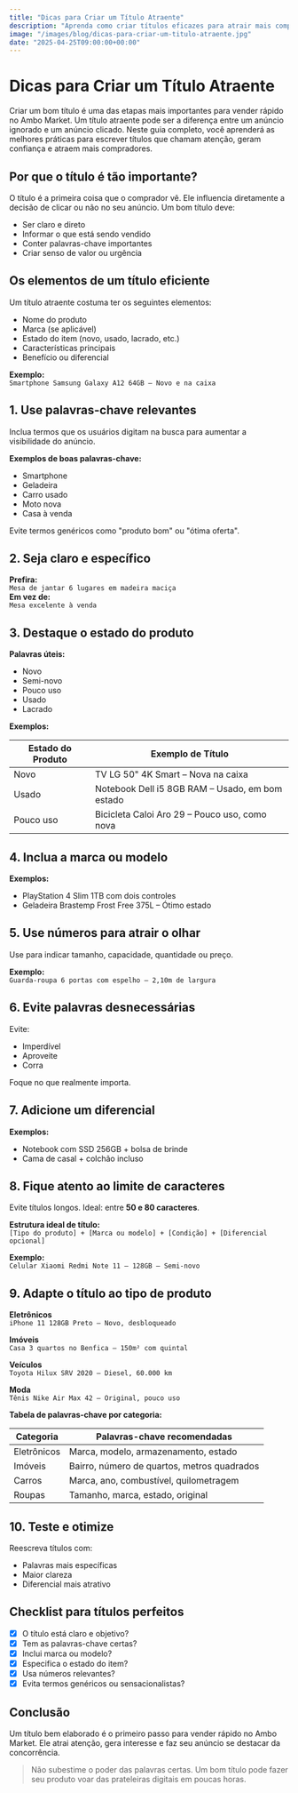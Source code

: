 ```yaml
---
title: "Dicas para Criar um Título Atraente"
description: "Aprenda como criar títulos eficazes para atrair mais compradores no Ambo Market."
image: "/images/blog/dicas-para-criar-um-titulo-atraente.jpg"
date: "2025-04-25T09:00:00+00:00"
---
```


# Dicas para Criar um Título Atraente

Criar um bom título é uma das etapas mais importantes para vender rápido no Ambo Market. Um título atraente pode ser a diferença entre um anúncio ignorado e um anúncio clicado. Neste guia completo, você aprenderá as melhores práticas para escrever títulos que chamam atenção, geram confiança e atraem mais compradores.

## Por que o título é tão importante?

O título é a primeira coisa que o comprador vê. Ele influencia diretamente a decisão de clicar ou não no seu anúncio. Um bom título deve:

- Ser claro e direto
- Informar o que está sendo vendido
- Conter palavras-chave importantes
- Criar senso de valor ou urgência

## Os elementos de um título eficiente

Um título atraente costuma ter os seguintes elementos:

- Nome do produto
- Marca (se aplicável)
- Estado do item (novo, usado, lacrado, etc.)
- Características principais
- Benefício ou diferencial

**Exemplo:**  
`Smartphone Samsung Galaxy A12 64GB – Novo e na caixa`

## 1. Use palavras-chave relevantes

Inclua termos que os usuários digitam na busca para aumentar a visibilidade do anúncio.

**Exemplos de boas palavras-chave:**

- Smartphone
- Geladeira
- Carro usado
- Moto nova
- Casa à venda

Evite termos genéricos como "produto bom" ou "ótima oferta".

## 2. Seja claro e específico

**Prefira:**  
`Mesa de jantar 6 lugares em madeira maciça`  
**Em vez de:**  
`Mesa excelente à venda`

## 3. Destaque o estado do produto

**Palavras úteis:**

- Novo
- Semi-novo
- Pouco uso
- Usado
- Lacrado

**Exemplos:**

| Estado do Produto | Exemplo de Título                               |
|-------------------|-------------------------------------------------|
| Novo              | TV LG 50" 4K Smart – Nova na caixa              |
| Usado             | Notebook Dell i5 8GB RAM – Usado, em bom estado |
| Pouco uso         | Bicicleta Caloi Aro 29 – Pouco uso, como nova   |

## 4. Inclua a marca ou modelo

**Exemplos:**

- PlayStation 4 Slim 1TB com dois controles
- Geladeira Brastemp Frost Free 375L – Ótimo estado

## 5. Use números para atrair o olhar

Use para indicar tamanho, capacidade, quantidade ou preço.

**Exemplo:**  
`Guarda-roupa 6 portas com espelho – 2,10m de largura`

## 6. Evite palavras desnecessárias

Evite:

- Imperdível
- Aproveite
- Corra

Foque no que realmente importa.

## 7. Adicione um diferencial

**Exemplos:**

- Notebook com SSD 256GB + bolsa de brinde
- Cama de casal + colchão incluso

## 8. Fique atento ao limite de caracteres

Evite títulos longos. Ideal: entre **50 e 80 caracteres**.

**Estrutura ideal de título:**  
`[Tipo do produto] + [Marca ou modelo] + [Condição] + [Diferencial opcional]`

**Exemplo:**  
`Celular Xiaomi Redmi Note 11 – 128GB – Semi-novo`

## 9. Adapte o título ao tipo de produto

**Eletrônicos**  
`iPhone 11 128GB Preto – Novo, desbloqueado`

**Imóveis**  
`Casa 3 quartos no Benfica – 150m² com quintal`

**Veículos**  
`Toyota Hilux SRV 2020 – Diesel, 60.000 km`

**Moda**  
`Tênis Nike Air Max 42 – Original, pouco uso`

**Tabela de palavras-chave por categoria:**

| Categoria   | Palavras-chave recomendadas                      |
|-------------|--------------------------------------------------|
| Eletrônicos | Marca, modelo, armazenamento, estado             |
| Imóveis     | Bairro, número de quartos, metros quadrados      |
| Carros      | Marca, ano, combustível, quilometragem           |
| Roupas      | Tamanho, marca, estado, original                 |

## 10. Teste e otimize

Reescreva títulos com:

- Palavras mais específicas
- Maior clareza
- Diferencial mais atrativo

## Checklist para títulos perfeitos

- [x] O título está claro e objetivo?
- [x] Tem as palavras-chave certas?
- [x] Inclui marca ou modelo?
- [x] Especifica o estado do item?
- [x] Usa números relevantes?
- [x] Evita termos genéricos ou sensacionalistas?

## Conclusão

Um título bem elaborado é o primeiro passo para vender rápido no Ambo Market. Ele atrai atenção, gera interesse e faz seu anúncio se destacar da concorrência.

> Não subestime o poder das palavras certas. Um bom título pode fazer seu produto voar das prateleiras digitais em poucas horas.
